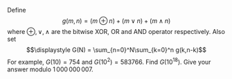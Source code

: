 Define
$$\displaystyle g(m,n) = (m\oplus n)+(m\vee n)+(m\wedge n)$$
where $\oplus, \vee, \wedge$ are the bitwise XOR, OR and AND operator respectively.
Also set
$$\displaystyle G(N) = \sum_{n=0}^N\sum_{k=0}^n g(k,n-k)$$
For example, $G(10) = 754$ and $G(10^2) = 583766$.
Find $G(10^{18})$. Give your answer modulo $1\,000\,000\,007$.